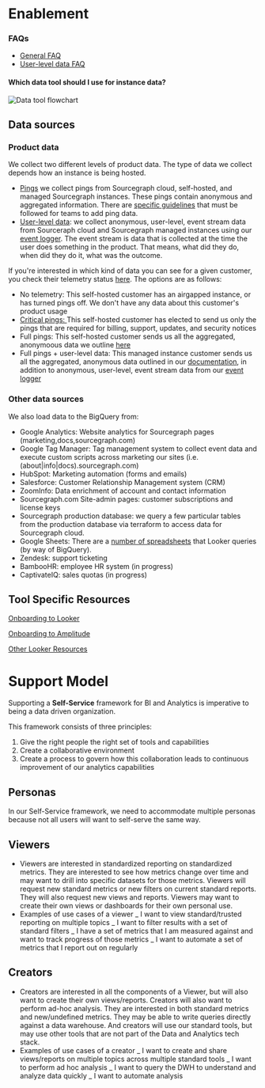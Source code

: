 # **Enablement**

### FAQs

- [General FAQ](faq.md)
- [User-level data FAQ](https://docs.google.com/document/d/1vXHoMBnvI_SlOjft4Q1Zhb5ZoScS1IjZ4V1LSKgVxv8/edit#heading=h.5cvokp6lk0w3)

#### Which data tool should I use for instance data?

![Data tool flowchart](https://storage.googleapis.com/sourcegraph-assets/handbook/BizOps/data_workflow.png)

## Data sources

### Product data

We collect two different levels of product data. The type of data we collect depends how an instance is being hosted.

- [Pings](https://docs.sourcegraph.com/admin/pings) we collect pings from Sourcegraph cloud, self-hosted, and managed Sourcegraph instances. These pings contain anonymous and aggregated information. There are [specific guidelines](https://docs.sourcegraph.com/dev/background-information/adding_ping_data) that must be followed for teams to add ping data.
- [User-level data](https://docs.google.com/document/d/1vXHoMBnvI_SlOjft4Q1Zhb5ZoScS1IjZ4V1LSKgVxv8/edit#heading=h.5cvokp6lk0w3): we collect anonymous, user-level, event stream data from Sourceraph cloud and Sourcegraph managed instances using our [event logger](https://sourcegraph.com/github.com/sourcegraph/sourcegraph/-/blob/client/web/src/tracking/eventLogger.ts). The event stream is data that is collected at the time the user does something in the product. That means, what did they do, when did they do it, what was the outcome.

If you're interested in which kind of data you can see for a given customer, you check their telemetry status [here](https://sourcegraph.looker.com/looks/1366). The options are as follows:

- No telemetry: This self-hosted customer has an airgapped instance, or has turned pings off. We don't have any data about this customer's product usage
- [Critical pings: ](https://docs.sourcegraph.com/admin/pings#critical-telemetry)This self-hosted customer has elected to send us only the pings that are required for billing, support, updates, and security notices
- Full pings: This self-hosted customer sends us all the aggregated, anonymoous data we outline [here](https://docs.sourcegraph.com/admin/pings#other-telemetry)
- Full pings + user-level data: This managed instance customer sends us all the aggregated, anonymous data outlined in our [documentation](https://docs.sourcegraph.com/admin/pings#other-telemetry), in addition to anonymous, user-level, event stream data from our [event logger](https://sourcegraph.com/github.com/sourcegraph/sourcegraph/-/blob/client/web/src/tracking/eventLogger.ts)

### Other data sources

We also load data to the BigQuery from:

- Google Analytics: Website analytics for Sourcegraph pages (marketing,docs,sourcegraph.com)
- Google Tag Manager: Tag management system to collect event data and execute custom scripts across marketing our sites (i.e. (about|info|docs).sourcegraph.com)
- HubSpot: Marketing automation (forms and emails)
- Salesforce: Customer Relationship Management system (CRM)
- ZoomInfo: Data enrichment of account and contact information
- Sourcegraph.com Site-admin pages: customer subscriptions and license keys
- Sourcegraph production database: we query a few particular tables from the production database via terraform to access data for Sourcegraph cloud.
- Google Sheets: There are a [number of spreadsheets](https://drive.google.com/drive/folders/1LIfVyhjhh_mpc0SNOFvpNfN2h4CmGQmI) that Looker queries (by way of BigQuery).
- Zendesk: support ticketing
- BambooHR: employee HR system (in progress)
- CaptivateIQ: sales quotas (in progress)

## **Tool Specific Resources**

[Onboarding to Looker](https://sourcegraph.looker.com/projects/sourcegraph_events/documents/1_home.md)

[Onboarding to Amplitude](amplitude.md)

[Other Looker Resources](looker.md)

# **Support Model**

Supporting a **Self-Service** framework for BI and Analytics is imperative to being a data driven organization.

This framework consists of three principles:

1. Give the right people the right set of tools and capabilities
2. Create a collaborative environment
3. Create a process to govern how this collaboration leads to continuous improvement of our analytics capabilities

## **Personas**

In our Self-Service framework, we need to accommodate multiple personas because not all users will want to self-serve the same way.

## **Viewers**

- Viewers are interested in standardized reporting on standardized metrics. They are interested to see how metrics change over time and may want to drill into specific datasets for those metrics. Viewers will request new standard metrics or new filters on current standard reports. They will also request new views and reports. Viewers may want to create their own views or dashboards for their own personal use.
- Examples of use cases of a viewer
  _ I want to view standard/trusted reporting on multiple topics
  _ I want to filter results with a set of standard filters
  _ I have a set of metrics that I am measured against and want to track progress of those metrics
  _ I want to automate a set of metrics that I report out on regularly

## **Creators**

- Creators are interested in all the components of a Viewer, but will also want to create their own views/reports. Creators will also want to perform ad-hoc analysis. They are interested in both standard metrics and new/undefined metrics. They may be able to write queries directly against a data warehouse. And creators will use our standard tools, but may use other tools that are not part of the Data and Analytics tech stack.
- Examples of use cases of a creator
  _ I want to create and share views/reports on multiple topics across multiple standard tools
  _ I want to perform ad hoc analysis
  _ I want to query the DWH to understand and analyze data quickly
  _ I want to automate analysis
